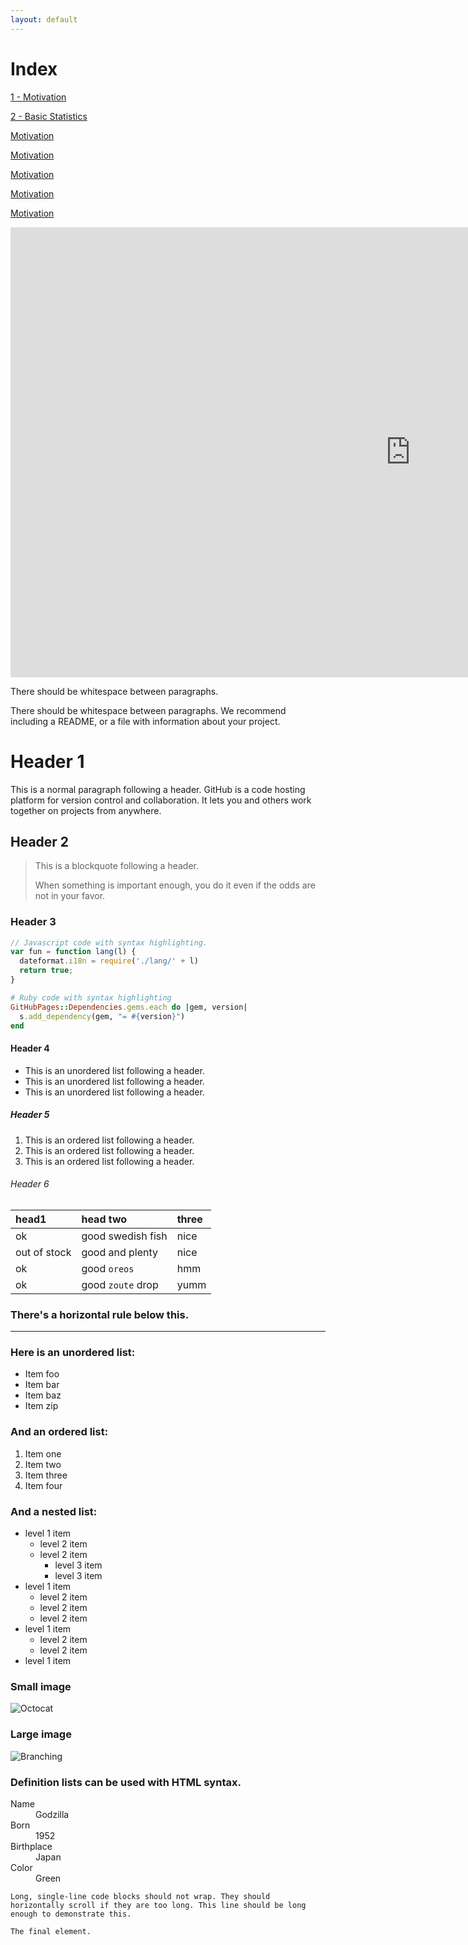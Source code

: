 ```yaml
---
layout: default
---
```


# Index


<div class="btn-container">
<a href="./pages/motivation.htm" class="btn">1 - Motivation</a>

<a href="./pages/basic-stats.htm" class="btn">2 - Basic Statistics</a>

<a href="./pages/data-analysis.htm" class="btn">Motivation</a>

<a href="./pages/genre.htm" class="btn">Motivation</a>

<a href="./pages/visualizations.htm" class="btn">Motivation</a>

<a href="./pages/discussion.htm" class="btn">Motivation</a>

<a href="./pages/contribution.htm" class="btn">Motivation</a>

</div>



<!-- <video width="320" height="240" controls>
  <source src="./images/pitch.mp4" type="video/mp4">
Your browser does not support the video tag.
</video> -->

<iframe width="1280" height="720" src="https://www.youtube.com/embed/2po4f17rj7U" title="Motor Vehicle Collisions In New York City" frameborder="0" allow="accelerometer; autoplay; clipboard-write; encrypted-media; gyroscope; picture-in-picture; web-share" allowfullscreen></iframe>


<!-- <iframe width="1280" height="720" src="https://www.youtube.com/embed/XH6IT_tsSUI" title="Christopher Tin: Live at Cadogan Hall - Waloyo Yamoni" frameborder="0" allow="accelerometer; autoplay; clipboard-write; encrypted-media; gyroscope; picture-in-picture; web-share" allowfullscreen></iframe> -->

There should be whitespace between paragraphs.

There should be whitespace between paragraphs. We recommend including a README, or a file with information about your project.

# Header 1

This is a normal paragraph following a header. GitHub is a code hosting platform for version control and collaboration. It lets you and others work together on projects from anywhere.

## Header 2

> This is a blockquote following a header.
>
> When something is important enough, you do it even if the odds are not in your favor.

### Header 3

```js
// Javascript code with syntax highlighting.
var fun = function lang(l) {
  dateformat.i18n = require('./lang/' + l)
  return true;
}
```

```ruby
# Ruby code with syntax highlighting
GitHubPages::Dependencies.gems.each do |gem, version|
  s.add_dependency(gem, "= #{version}")
end
```

#### Header 4

*   This is an unordered list following a header.
*   This is an unordered list following a header.
*   This is an unordered list following a header.

##### Header 5

1.  This is an ordered list following a header.
2.  This is an ordered list following a header.
3.  This is an ordered list following a header.

###### Header 6

| head1        | head two          | three |
|:-------------|:------------------|:------|
| ok           | good swedish fish | nice  |
| out of stock | good and plenty   | nice  |
| ok           | good `oreos`      | hmm   |
| ok           | good `zoute` drop | yumm  |

### There's a horizontal rule below this.

* * *

### Here is an unordered list:

*   Item foo
*   Item bar
*   Item baz
*   Item zip

### And an ordered list:

1.  Item one
1.  Item two
1.  Item three
1.  Item four

### And a nested list:

- level 1 item
  - level 2 item
  - level 2 item
    - level 3 item
    - level 3 item
- level 1 item
  - level 2 item
  - level 2 item
  - level 2 item
- level 1 item
  - level 2 item
  - level 2 item
- level 1 item

### Small image

![Octocat](https://github.githubassets.com/images/icons/emoji/octocat.png)

### Large image

![Branching](https://guides.github.com/activities/hello-world/branching.png)


### Definition lists can be used with HTML syntax.

<dl>
<dt>Name</dt>
<dd>Godzilla</dd>
<dt>Born</dt>
<dd>1952</dd>
<dt>Birthplace</dt>
<dd>Japan</dd>
<dt>Color</dt>
<dd>Green</dd>
</dl>

```
Long, single-line code blocks should not wrap. They should horizontally scroll if they are too long. This line should be long enough to demonstrate this.
```

```
The final element.
```
